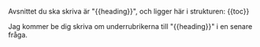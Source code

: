 Avsnittet du ska skriva är "{{heading}}", och ligger här i strukturen:
{{toc}}

Jag kommer be dig skriva om underrubrikerna till "{{heading}}" i en senare fråga.